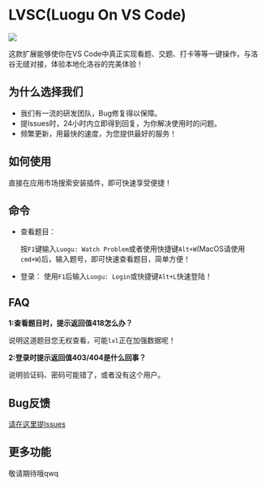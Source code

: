 # LVSC(Luogu On VS Code)

![](https://img.shields.io/badge/Version-1.1.0-green.svg) 

这款扩展能够使你在VS Code中真正实现看题、交题、打卡等等一键操作，与洛谷无缝对接，体验本地化洛谷的完美体验！

## 为什么选择我们
* 我们有一流的研发团队，Bug修复得以保障。
* 提Issues时，24小时内立即得到回复，为你解决使用时的问题。
* 频繁更新，用最快的速度，为您提供最好的服务！
## 如何使用
直接在应用市场搜索安装插件，即可快速享受便捷！

## 命令
* 查看题目：

    按`F1`键输入`Luogu: Watch Problem`或者使用快捷键`Alt+W`(MacOS请使用`cmd+W`)后，输入题号，即可快速查看题目，简单方便！

* 登录：
    使用`F1`后输入`Luogu: Login`或快捷键`Alt+L`快速登陆！

## FAQ
**1:查看题目时，提示返回值418怎么办？**

说明这道题目您无权查看，可能`lxl`正在加强数据呢！

**2:登录时提示返回值403/404是什么回事？**

说明验证码、密码可能错了，或者没有这个用户。

## Bug反馈
[请在这里提Issues](https://gitee.com/chuangzhi-programming-studio/LVSC/issues)

## 更多功能
敬请期待哦qwq